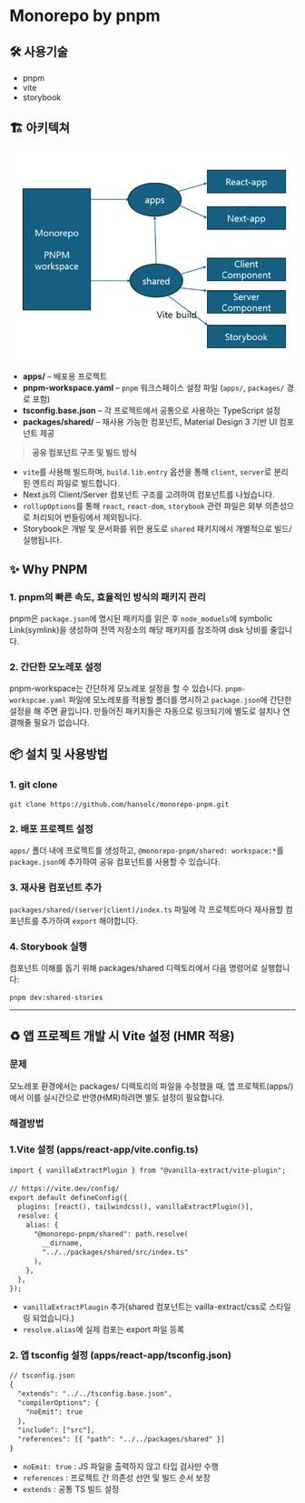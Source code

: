 # Monorepo by pnpm

## 🛠️ 사용기술

- pnpm
- vite
- storybook

## 🏗️ 아키텍쳐

![모노레포 구조](./public/structure.PNG)

- **apps/** – 배포용 프로젝트
- **pnpm-workspace.yaml** – `pnpm` 워크스페이스 설정 파일 (`apps/`, `packages/` 경로 포함)
- **tsconfig.base.json** – 각 프로젝트에서 공통으로 사용하는 TypeScript 설정
- **packages/shared/** – 재사용 가능한 컴포넌트, Material Design 3 기반 UI 컴포넌트 제공

> **공유 컴포넌트 구조 및 빌드 방식**

- `vite`를 사용해 빌드하며, `build.lib.entry` 옵션을 통해 `client`, `server`로 분리된 엔트리 파일로 빌드합니다.
- Next.js의 Client/Server 컴포넌트 구조를 고려하여 컴포넌트를 나눴습니다.
- `rollupOptions`를 통해 `react`, `react-dom`, `storybook` 관련 파일은 외부 의존성으로 처리되어 번들링에서 제외됩니다.
- Storybook은 개발 및 문서화를 위한 용도로 `shared` 패키지에서 개별적으로 빌드/실행됩니다.

## ✨ Why PNPM

### 1. pnpm의 빠른 속도, 효율적인 방식의 패키지 관리

pnpm은 `package.json`에 명시된 패키지를 읽은 후 `node_moduels`에 symbolic Link(symlink)을 생성하여 전역 저장소의 해당 패키지를 참조하여 disk 낭비를 줄입니다.

### 2. 간단한 모노레포 설정

pnpm-workspace는 간단하게 모노레포 설정을 할 수 있습니다. `pnpm-workspcae.yaml` 파일에 모노레포를 적용할 폴더를 명시하고 `package.json`에 간단한 설정을 해 주면 끝입니다. 만들어진 패키지들은 자동으로 링크되기에 별도로 설치나 연결해줄 필요가 없습니다.

## 📦 설치 및 사용방법

### 1. git clone

```
git clone https://github.com/hansolc/monorepo-pnpm.git
```

### 2. 배포 프로젝트 설정

`apps/` 폴더 내에 프로젝트를 생성하고, `@monorepo-pnpm/shared: workspace:*`를 `package.json`에 추가하여 공유 컴포넌트를 사용할 수 있습니다.

### 3. 재사용 컴포넌트 추가

`packages/shared/(server|client)/index.ts` 파일에 각 프로젝트마다 재사용할 컴포넌트를 추가하여 `export` 해야합니다.

### 4. Storybook 실행

컴포넌트 이해를 돕기 위해 packages/shared 디렉토리에서 다음 명령어로 실행합니다:

```
pnpm dev:shared-stories
```

---

## ♻️ 앱 프로젝트 개발 시 Vite 설정 (HMR 적용)

### 문제

모노레포 환경에서는 packages/ 디렉토리의 파일을 수정했을 때, 앱 프로젝트(apps/)에서 이를 실시간으로 반영(HMR)하려면 별도 설정이 필요합니다.

### 해결방법

### 1.Vite 설정 (apps/react-app/vite.config.ts)

```
import { vanillaExtractPlugin } from "@vanilla-extract/vite-plugin";

// https://vite.dev/config/
export default defineConfig({
  plugins: [react(), tailwindcss(), vanillaExtractPlugin()],
  resolve: {
    alias: {
      "@monorepo-pnpm/shared": path.resolve(
        __dirname,
        "../../packages/shared/src/index.ts"
      ),
    },
  },
});

```

- `vanillaExtractPlaugin` 추가(shared 컴포넌트는 vailla-extract/css로 스타일링 되었습니다.)
- `resolve.alias`에 실제 컴포는 export 파일 등록

### 2. 앱 tsconfig 설정 (apps/react-app/tsconfig.json)

```
// tsconfig.json
{
  "extends": "../../tsconfig.base.json",
  "compilerOptions": {
    "noEmit": true
  },
  "include": ["src"],
  "references": [{ "path": "../../packages/shared" }]
}
```

- `noEmit: true` : JS 파일을 출력하지 않고 타입 검사만 수행
- `references` : 프로젝트 간 의존성 선언 및 빌드 순서 보장
- `extends` : 공통 TS 빌드 설정

